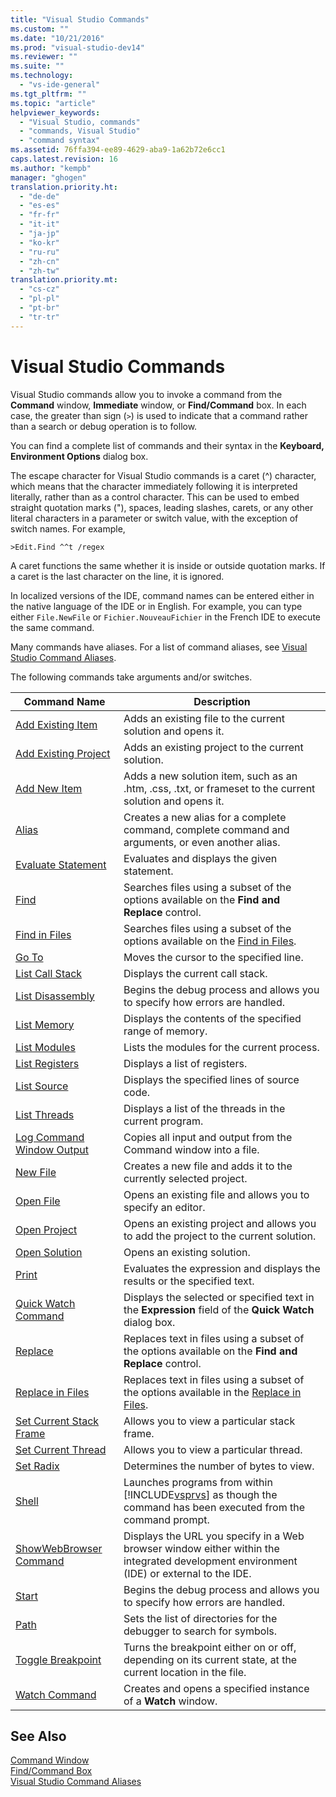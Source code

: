 ```yaml
---
title: "Visual Studio Commands"
ms.custom: ""
ms.date: "10/21/2016"
ms.prod: "visual-studio-dev14"
ms.reviewer: ""
ms.suite: ""
ms.technology: 
  - "vs-ide-general"
ms.tgt_pltfrm: ""
ms.topic: "article"
helpviewer_keywords: 
  - "Visual Studio, commands"
  - "commands, Visual Studio"
  - "command syntax"
ms.assetid: 76ffa394-ee89-4629-aba9-1a62b72e6cc1
caps.latest.revision: 16
ms.author: "kempb"
manager: "ghogen"
translation.priority.ht: 
  - "de-de"
  - "es-es"
  - "fr-fr"
  - "it-it"
  - "ja-jp"
  - "ko-kr"
  - "ru-ru"
  - "zh-cn"
  - "zh-tw"
translation.priority.mt: 
  - "cs-cz"
  - "pl-pl"
  - "pt-br"
  - "tr-tr"
---
```

# Visual Studio Commands
Visual Studio commands allow you to invoke a command from the **Command** window, **Immediate** window, or **Find/Command** box. In each case, the greater than sign (`>`) is used to indicate that a command rather than a search or debug operation is to follow.  
  
 You can find a complete list of commands and their syntax in the **Keyboard, Environment Options** dialog box.  
  
 The escape character for Visual Studio commands is a caret (^) character, which means that the character immediately following it is interpreted literally, rather than as a control character. This can be used to embed straight quotation marks ("), spaces, leading slashes, carets, or any other literal characters in a parameter or switch value, with the exception of switch names. For example,  
  
```  
>Edit.Find ^^t /regex  
```  
  
 A caret functions the same whether it is inside or outside quotation marks. If a caret is the last character on the line, it is ignored.  
  
 In localized versions of the IDE, command names can be entered either in the native language of the IDE or in English. For example, you can type either `File.NewFile` or `Fichier.NouveauFichier` in the French IDE to execute the same command.  
  
 Many commands have aliases. For a list of command aliases, see [Visual Studio Command Aliases](../reference/visual-studio-command-aliases.md).  
  
 The following commands take arguments and/or switches.  
  
|Command Name|Description|  
|------------------|-----------------|  
|[Add Existing Item](../reference/add-existing-item-command.md)|Adds an existing file to the current solution and opens it.|  
|[Add Existing Project](../reference/add-existing-project-command.md)|Adds an existing project to the current solution.|  
|[Add New Item](../reference/add-new-item-command.md)|Adds a new solution item, such as an .htm, .css, .txt, or frameset to the current solution and opens it.|  
|[Alias](../reference/alias-command.md)|Creates a new alias for a complete command, complete command and arguments, or even another alias.|  
|[Evaluate Statement](../reference/evaluate-statement-command.md)|Evaluates and displays the given statement.|  
|[Find](../reference/find-command.md)|Searches files using a subset of the options available on the **Find and Replace** control.|  
|[Find in Files](../reference/find-in-files-command.md)|Searches files using a subset of the options available on the [Find in Files](../ide/find-in-files.md).|  
|[Go To](../reference/go-to-command.md)|Moves the cursor to the specified line.|  
|[List Call Stack](../reference/list-call-stack-command.md)|Displays the current call stack.|  
|[List Disassembly](../reference/list-disassembly-command.md)|Begins the debug process and allows you to specify how errors are handled.|  
|[List Memory](../reference/list-memory-command.md)|Displays the contents of the specified range of memory.|  
|[List Modules](../reference/list-modules-command.md)|Lists the modules for the current process.|  
|[List Registers](../reference/list-registers-command.md)|Displays a list of registers.|  
|[List Source](../reference/list-source-command.md)|Displays the specified lines of source code.|  
|[List Threads](../reference/list-threads-command.md)|Displays a list of the threads in the current program.|  
|[Log Command Window Output](../reference/log-command-window-output-command.md)|Copies all input and output from the Command window into a file.|  
|[New File](../reference/new-file-command.md)|Creates a new file and adds it to the currently selected project.|  
|[Open File](../reference/open-file-command.md)|Opens an existing file and allows you to specify an editor.|  
|[Open Project](../reference/open-project-command.md)|Opens an existing project and allows you to add the project to the current solution.|  
|[Open Solution](../reference/open-solution-command.md)|Opens an existing solution.|  
|[Print](../reference/print-command.md)|Evaluates the expression and displays the results or the specified text.|  
|[Quick Watch Command](../reference/quick-watch-command.md)|Displays the selected or specified text in the **Expression** field of the **Quick Watch** dialog box.|  
|[Replace](../reference/replace-command.md)|Replaces text in files using a subset of the options available on the **Find and Replace** control.|  
|[Replace in Files](../reference/replace-in-files-command.md)|Replaces text in files using a subset of the options available in the [Replace in Files](../ide/replace-in-files.md).|  
|[Set Current Stack Frame](../reference/set-current-stack-frame-command.md)|Allows you to view a particular stack frame.|  
|[Set Current Thread](../reference/set-current-thread-command.md)|Allows you to view a particular thread.|  
|[Set Radix](../reference/set-radix-command.md)|Determines the number of bytes to view.|  
|[Shell](../reference/shell-command.md)|Launches programs from within [!INCLUDE[vsprvs](../code-quality/includes/vsprvs_md.md)] as though the command has been executed from the command prompt.|  
|[ShowWebBrowser Command](../reference/showwebbrowser-command.md)|Displays the URL you specify in a Web browser window either within the integrated development environment (IDE) or external to the IDE.|  
|[Start](../reference/start-command.md)|Begins the debug process and allows you to specify how errors are handled.|  
|[Path](../reference/symbol-path-command.md)|Sets the list of directories for the debugger to search for symbols.|  
|[Toggle Breakpoint](../reference/toggle-breakpoint-command.md)|Turns the breakpoint either on or off, depending on its current state, at the current location in the file.|  
|[Watch Command](../reference/watch-command.md)|Creates and opens a specified instance of a **Watch** window.|  
  
## See Also  
 [Command Window](../reference/command-window.md)   
 [Find/Command Box](../ide/find-command-box.md)   
 [Visual Studio Command Aliases](../reference/visual-studio-command-aliases.md)